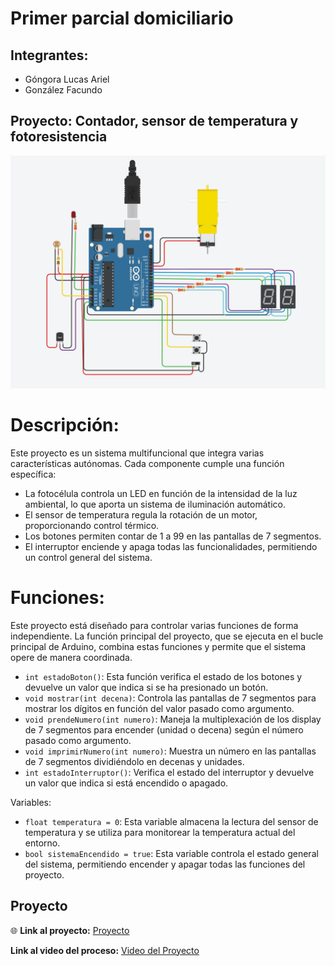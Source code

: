 # Primer parcial domiciliario

## Integrantes:
- Góngora Lucas Ariel
- González Facundo

## Proyecto: Contador, sensor de temperatura y fotoresistencia

![Vista previa](img/imagen%20de%20proyecto.png)

# Descripción:
Este proyecto es un sistema multifuncional que integra varias características autónomas. Cada componente cumple una función específica:

- La fotocélula controla un LED en función de la intensidad de la luz ambiental, lo que aporta un sistema de iluminación automático.
- El sensor de temperatura regula la rotación de un motor, proporcionando control térmico.
- Los botones permiten contar de 1 a 99 en las pantallas de 7 segmentos.
- El interruptor enciende y apaga todas las funcionalidades, permitiendo un control general del sistema.

# Funciones:

Este proyecto está diseñado para controlar varias funciones de forma independiente. La función principal del proyecto, que se ejecuta en el bucle principal de Arduino, combina estas funciones y permite que el sistema opere de manera coordinada.

- `int estadoBoton()`: Esta función verifica el estado de los botones y devuelve un valor que indica si se ha presionado un botón.
- `void mostrar(int decena)`: Controla las pantallas de 7 segmentos para mostrar los dígitos en función del valor pasado como argumento.
- `void prendeNumero(int numero)`: Maneja la multiplexación de los display de 7 segmentos para encender (unidad o decena) según el número pasado como argumento.
- `void imprimirNumero(int numero)`: Muestra un número en las pantallas de 7 segmentos dividiéndolo en decenas y unidades.
- `int estadoInterruptor()`: Verifica el estado del interruptor y devuelve un valor que indica si está encendido o apagado.

Variables:
- `float temperatura = 0`: Esta variable almacena la lectura del sensor de temperatura y se utiliza para monitorear la temperatura actual del entorno.
- `bool sistemaEncendido = true`: Esta variable controla el estado general del sistema, permitiendo encender y apagar todas las funciones del proyecto.

## Proyecto

:globe_with_meridians: **Link al proyecto:**
[Proyecto](https://www.tinkercad.com/things/3xkSYR1MCUy-proyecto-parcial-1g/editel?sharecode=BHVUHvUve_4KEeJyOmJhwTej5AGF1kKGldOXMOwa-6o)

**Link al video del proceso:**
[Video del Proyecto](https://youtu.be/r5sUtMV_ho4)


